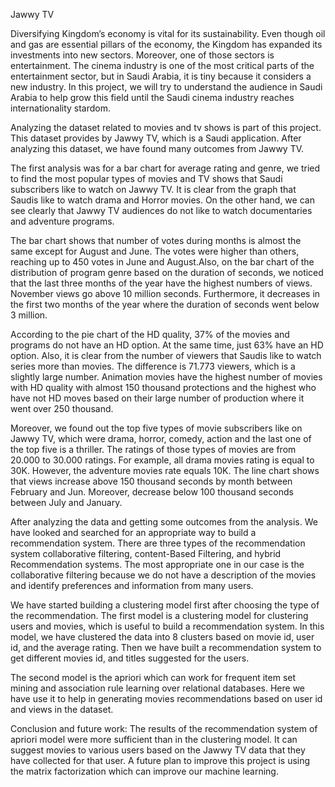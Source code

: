 Jawwy TV 
	
Diversifying Kingdom’s economy is vital for its sustainability. Even though oil and gas are 
essential pillars of the economy, the Kingdom has expanded its investments into new sectors. Moreover, 
one of those sectors is entertainment. The cinema industry is one of the most critical parts of the 
entertainment sector, but in Saudi Arabia, it is tiny because it considers a new industry. In this project, 
we will try to understand the audience in Saudi Arabia to help grow this field until the Saudi cinema 
industry reaches internationality stardom.

Analyzing the dataset related to movies and tv shows is part 
of this project. This dataset provides by Jawwy TV, which is a Saudi application. After analyzing this 
dataset, we have found many outcomes from Jawwy TV.

The first analysis was for a bar chart for average rating and genre, we tried to find the most 
popular types of movies and TV shows that Saudi subscribers like to watch on Jawwy TV. It is clear from 
the graph that Saudis like to watch drama and Horror movies. On the other hand, we can see clearly that 
Jawwy TV audiences do not like to watch documentaries and adventure programs.

The bar chart shows that number of votes during months is almost the same except for August 
and June. The votes were higher than others, reaching up to 450 votes in June and August.Also, on the bar chart of the distribution of program genre based on the duration of seconds, we noticed that the last three months of the year have the highest numbers of views. November views go above 10 million seconds. Furthermore, it decreases in the first two months of the year where the duration of seconds went below 3 million.

According to the pie chart of the HD quality, 37% of the movies and programs do not have an HD 
option. At the same time, just 63% have an HD option. Also, it is clear from the number of viewers that 
Saudis like to watch series more than movies. The difference is 71.773 viewers, which is a slightly large 
number. Animation movies have the highest number of movies with HD quality with almost 150 
thousand protections and the highest who have not HD moves based on their large number of 
production where it went over 250 thousand.

Moreover, we found out the top five types of movie subscribers like on Jawwy TV, which were 
drama, horror, comedy, action and the last one of the top five is a thriller. The ratings of those types of 
movies are from 20.000 to 30.000 ratings. For example, all drama movies rating is equal to 30K. 
However, the adventure movies rate equals 10K. The line chart shows that views increase above 150 
thousand seconds by month between February and Jun. Moreover, decrease below 100 thousand 
seconds between July and January.

After analyzing the data and getting some outcomes from the analysis. We have looked and 
searched for an appropriate way to build a recommendation system. There are three types of the 
recommendation system collaborative filtering, content-Based Filtering, and hybrid Recommendation 
systems. The most appropriate one in our case is the collaborative filtering because we do not have a 
description of the movies and identify preferences and information from many users.

We have started building a clustering model first after choosing the type of the recommendation.
The first model is a clustering model for clustering users and movies, which is useful to build a 
recommendation system. In this model, we have clustered the data into 8 clusters based on movie id, 
user id, and the average rating. Then we have built a recommendation system to get different movies id, 
and titles suggested for the users.

The second model is the apriori which can work for frequent item set mining and association 
rule learning over relational databases. Here we have use it to help in generating movies
recommendations based on user id and views in the dataset. 

Conclusion and future work:
The results of the recommendation system of apriori model were more sufficient than in the clustering 
model. It can suggest movies to various users based on the Jawwy TV data that they have collected for 
that user. A future plan to improve this project is using the matrix factorization which can improve our 
machine learning. 